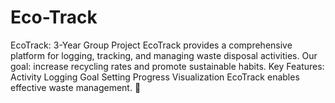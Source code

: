 # Eco-Track
EcoTrack: 3-Year Group Project EcoTrack provides a comprehensive platform for logging, tracking, and managing waste disposal activities. Our goal: increase recycling rates and promote sustainable habits.  Key Features:  Activity Logging  Goal Setting  Progress Visualization  EcoTrack enables effective waste management. 🚀
